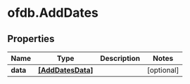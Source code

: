 # ofdb.AddDates

## Properties

Name | Type | Description | Notes
------------ | ------------- | ------------- | -------------
**data** | [**[AddDatesData]**](AddDatesData.md) |  | [optional] 



